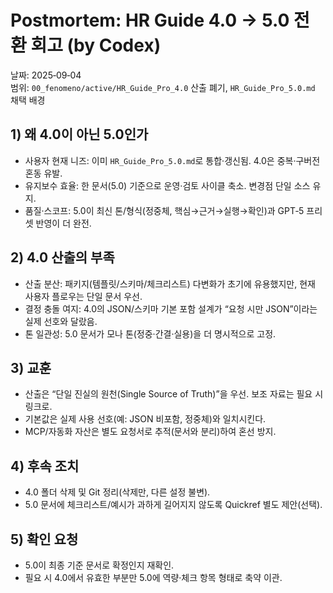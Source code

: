 # Postmortem: HR Guide 4.0 → 5.0 전환 회고 (by Codex)

날짜: 2025‑09‑04  
범위: `00_fenomeno/active/HR_Guide_Pro_4.0` 산출 폐기, `HR_Guide_Pro_5.0.md` 채택 배경

## 1) 왜 4.0이 아닌 5.0인가
- 사용자 현재 니즈: 이미 `HR_Guide_Pro_5.0.md`로 통합·갱신됨. 4.0은 중복·구버전 혼동 유발.
- 유지보수 효율: 한 문서(5.0) 기준으로 운영·검토 사이클 축소. 변경점 단일 소스 유지.
- 품질·스코프: 5.0이 최신 톤/형식(정중체, 핵심→근거→실행→확인)과 GPT‑5 프리셋 반영이 더 완전.

## 2) 4.0 산출의 부족
- 산출 분산: 패키지(템플릿/스키마/체크리스트) 다변화가 초기에 유용했지만, 현재 사용자 플로우는 단일 문서 우선.
- 결정 충돌 여지: 4.0의 JSON/스키마 기본 포함 설계가 “요청 시만 JSON”이라는 실제 선호와 달랐음.
- 톤 일관성: 5.0 문서가 모나 톤(정중·간결·실용)을 더 명시적으로 고정.

## 3) 교훈
- 산출은 “단일 진실의 원천(Single Source of Truth)”을 우선. 보조 자료는 필요 시 링크로.
- 기본값은 실제 사용 선호(예: JSON 비포함, 정중체)와 일치시킨다.
- MCP/자동화 자산은 별도 요청서로 추적(문서와 분리)하여 혼선 방지.

## 4) 후속 조치
- 4.0 폴더 삭제 및 Git 정리(삭제만, 다른 설정 불변).
- 5.0 문서에 체크리스트/예시가 과하게 길어지지 않도록 Quickref 별도 제안(선택).

## 5) 확인 요청
- 5.0이 최종 기준 문서로 확정인지 재확인.
- 필요 시 4.0에서 유효한 부분만 5.0에 역량·체크 항목 형태로 축약 이관.
